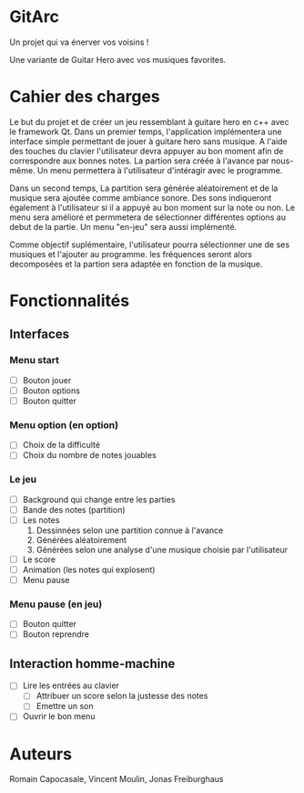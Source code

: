 # GitArc

Un projet qui va énerver vos voisins !

Une variante de Guitar Hero avec vos musiques favorites.

# Cahier des charges
Le but du projet et de créer un jeu ressemblant à guitare hero en c++ avec le framework Qt. Dans un premier temps, l'application implémentera une interface simple permettant de jouer à guitare hero sans musique. 
A l'aide des touches du clavier l'utilisateur devra appuyer au bon moment afin de correspondre aux bonnes notes. La partion sera créée à l'avance par nous-même. Un menu permettera à l'utilisateur d'intéragir avec le programme.

Dans un second temps, La partition sera générée aléatoirement et de la musique sera ajoutée comme ambiance sonore. Des sons indiqueront également à l'utilisateur si il a appuyé au bon moment sur la note ou non.
Le menu sera amélioré et permmetera de sélectionner différentes options au debut de la partie. Un menu "en-jeu" sera aussi implémenté.

Comme objectif suplémentaire, l'utilisateur pourra sélectionner une de ses musiques et l'ajouter au programme. les fréquences seront alors decomposées et la partion sera adaptée en fonction de la musique.

# Fonctionnalités

## Interfaces

### Menu start
* [ ] Bouton jouer
* [ ] Bouton options
* [ ] Bouton quitter

### Menu option (en option)
* [ ] Choix de la difficulté
* [ ] Choix du nombre de notes jouables
    
### Le jeu
* [ ] Background qui change entre les parties
* [ ] Bande des notes (partition)
* [ ] Les notes
    1. Dessinnées selon une partition connue à l'avance
    2. Générées aléatoirement
    3. Générées selon une analyse d'une musique choisie par l'utilisateur
* [ ] Le score
* [ ] Animation (les notes qui explosent)
* [ ] Menu pause

### Menu pause (en jeu)
* [ ] Bouton quitter
* [ ] Bouton reprendre

## Interaction homme-machine
* [ ] Lire les entrées au clavier
    * [ ] Attribuer un score selon la justesse des notes
    * [ ] Emettre un son 
* [ ] Ouvrir le bon menu

# Auteurs
Romain Capocasale, Vincent Moulin, Jonas Freiburghaus
